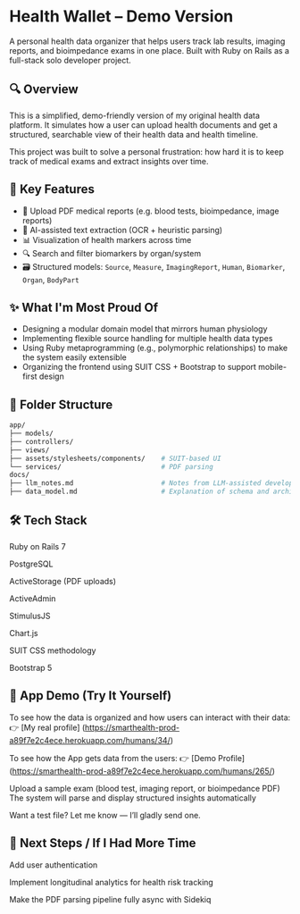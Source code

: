# Health Wallet – Demo Version

A personal health data organizer that helps users track lab results, imaging reports, and bioimpedance exams in one place.
Built with Ruby on Rails as a full-stack solo developer project.

## 🔍 Overview

This is a simplified, demo-friendly version of my original health data platform.
It simulates how a user can upload health documents and get a structured, searchable view of their health data and health timeline.

This project was built to solve a personal frustration: how hard it is to keep track of medical exams and extract insights over time.

## 🧩 Key Features

- 📁 Upload PDF medical reports (e.g. blood tests, bioimpedance, image reports)
- 🧠 AI-assisted text extraction (OCR + heuristic parsing)
- 📊 Visualization of health markers across time
- 🔍 Search and filter biomarkers by organ/system
- 🗃️ Structured models: `Source`, `Measure`, `ImagingReport`, `Human`, `Biomarker`, `Organ`, `BodyPart`

## ✨ What I'm Most Proud Of

- Designing a modular domain model that mirrors human physiology
- Implementing flexible source handling for multiple health data types
- Using Ruby metaprogramming (e.g., polymorphic relationships) to make the system easily extensible
- Organizing the frontend using SUIT CSS + Bootstrap to support mobile-first design

## 📂 Folder Structure

```bash
app/
├── models/
├── controllers/
├── views/
├── assets/stylesheets/components/    # SUIT-based UI
└── services/                         # PDF parsing
docs/
├── llm_notes.md                      # Notes from LLM-assisted development
├── data_model.md                     # Explanation of schema and architecture

```

## 🛠️ Tech Stack

Ruby on Rails 7

PostgreSQL

ActiveStorage (PDF uploads)

ActiveAdmin

StimulusJS

Chart.js

SUIT CSS methodology

Bootstrap 5

## 📸 App Demo (Try It Yourself)
To see how the data is organized and how users can interact with their data:
👉 [My real profile] (https://smarthealth-prod-a89f7e2c4ece.herokuapp.com/humans/34/)

To see how the App gets data from the users:
👉 [Demo Profile] (https://smarthealth-prod-a89f7e2c4ece.herokuapp.com/humans/265/)

Upload a sample exam (blood test, imaging report, or bioimpedance PDF)
The system will parse and display structured insights automatically

Want a test file? Let me know — I’ll gladly send one.

## 🚀 Next Steps / If I Had More Time
Add user authentication

Implement longitudinal analytics for health risk tracking

Make the PDF parsing pipeline fully async with Sidekiq
